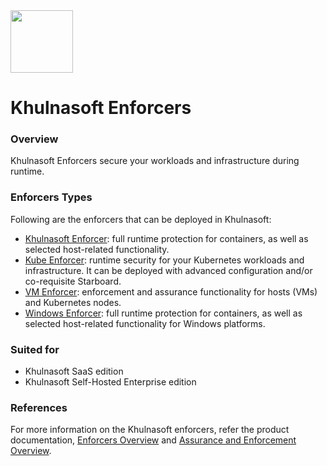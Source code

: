 <img src="https://avatars3.githubusercontent.com/u/139280766?s=200&v=4" height="100" width="100" />

# Khulnasoft Enforcers

### Overview

Khulnasoft Enforcers secure your workloads and infrastructure during runtime.

### Enforcers Types
Following are the enforcers that can be deployed in Khulnasoft:
* [Khulnasoft Enforcer](./khulnasoft_enforcer): full runtime protection for containers, as well as selected host-related functionality.
* [Kube Enforcer](./kube_enforcer): runtime security for your Kubernetes workloads and infrastructure. It can be deployed with advanced configuration and/or co-requisite Starboard.
* [VM Enforcer](./vm_enforcer): enforcement and assurance functionality for hosts (VMs) and Kubernetes nodes.
* [Windows Enforcer](./windows_enforcer): full runtime protection for containers, as well as selected host-related functionality for Windows platforms.

### Suited for
* Khulnasoft SaaS edition
* Khulnasoft Self-Hosted Enterprise edition

### References
For more information on the Khulnasoft enforcers, refer the product documentation, [Enforcers Overview](https://docs.khulnasoft.com/docs/enforcers-overview) and [Assurance and Enforcement Overview](https://docs.khulnasoft.com/docs/assurance-and-enforcement-overview).

